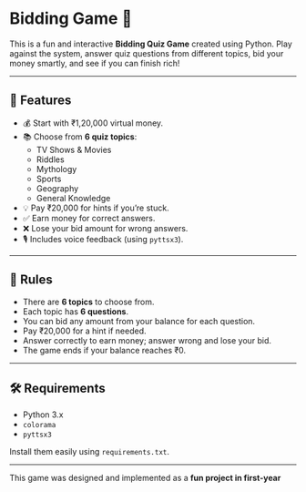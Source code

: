 # Bidding Game 🎲

This is a fun and interactive **Bidding Quiz Game** created using Python. Play against the system, answer quiz questions from different topics, bid your money smartly, and see if you can finish rich!

---

## 🎯 Features
- 💰 Start with ₹1,20,000 virtual money.
- 📚 Choose from **6 quiz topics**:
  - TV Shows & Movies
  - Riddles
  - Mythology
  - Sports
  - Geography
  - General Knowledge
- 💡 Pay ₹20,000 for hints if you’re stuck.
- ✅ Earn money for correct answers.
- ❌ Lose your bid amount for wrong answers.
- 🎙️ Includes voice feedback (using `pyttsx3`).

---

## 📖 Rules
- There are **6 topics** to choose from.
- Each topic has **6 questions**.
- You can bid any amount from your balance for each question.
- Pay ₹20,000 for a hint if needed.
- Answer correctly to earn money; answer wrong and lose your bid.
- The game ends if your balance reaches ₹0.

---

## 🛠 Requirements
- Python 3.x
- `colorama`
- `pyttsx3`

Install them easily using `requirements.txt`.

---

This game was designed and implemented as a **fun project in first-year**
